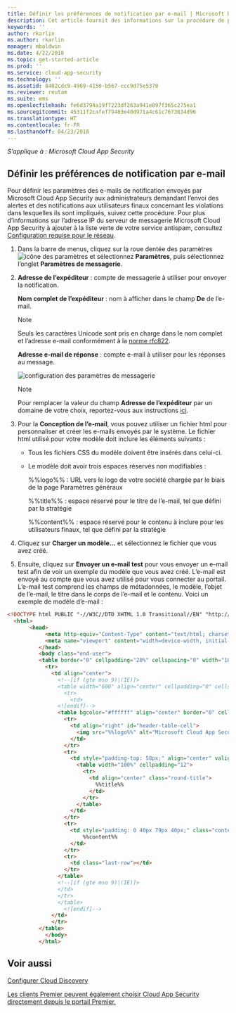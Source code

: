 ```yaml
---
title: Définir les préférences de notification par e-mail | Microsoft Docs
description: Cet article fournit des informations sur la procédure de personnalisation des notifications par e-mail envoyées par Cloud App Security.
keywords: ''
author: rkarlin
ms.author: rkarlin
manager: mbaldwin
ms.date: 4/22/2018
ms.topic: get-started-article
ms.prod: ''
ms.service: cloud-app-security
ms.technology: ''
ms.assetid: 8402cdc9-4969-4150-b567-ccc9d75e5370
ms.reviewer: reutam
ms.suite: ems
ms.openlocfilehash: fe6d3794a19f7223df263a941e097f365c275ea1
ms.sourcegitcommit: 45311f2cafef79483e40d971a4c61c7673834d96
ms.translationtype: HT
ms.contentlocale: fr-FR
ms.lasthandoff: 04/23/2018
---
```

*S’applique à : Microsoft Cloud App Security*


##  <a name="mailsettings"></a> Définir les préférences de notification par e-mail  

Pour définir les paramètres des e-mails de notification envoyés par Microsoft Cloud App Security aux administrateurs demandant l’envoi des alertes et des notifications aux utilisateurs finaux concernant les violations dans lesquelles ils sont impliqués, suivez cette procédure. Pour plus d’informations sur l’adresse IP du serveur de messagerie Microsoft Cloud App Security à ajouter à la liste verte de votre service antispam, consultez [Configuration requise pour le réseau](network-requirements.md). 


1. Dans la barre de menus, cliquez sur la roue dentée des paramètres ![icône des paramètres](./media/settings-icon.png "icône des paramètres") et sélectionnez **Paramètres**, puis sélectionnez l’onglet **Paramètres de messagerie**.  

2. **Adresse de l’expéditeur** : compte de messagerie à utiliser pour envoyer la notification.  
   
   **Nom complet de l’expéditeur** : nom à afficher dans le champ **De** de l’e-mail.  
   > [!NOTE]
   > Seuls les caractères Unicode sont pris en charge dans le nom complet et l’adresse e-mail conformément à la [norme rfc822](http://www.rfc-editor.org/rfc/rfc822.txt).

   **Adresse e-mail de réponse** : compte e-mail à utiliser pour les réponses au message.  
  
     ![configuration des paramètres de messagerie](./media/mail-settings-config.png "configuration des paramètres de messagerie")  

   >[!NOTE]
   >Pour remplacer la valeur du champ **Adresse de l’expéditeur** par un domaine de votre choix, reportez-vous aux instructions [ici](https://mandrill.zendesk.com/hc/articles/205582277-How-do-I-add-DNS-records-for-my-sending-domains-).
  
3. Pour la **Conception de l’e-mail**, vous pouvez utiliser un fichier html pour personnaliser et créer les e-mails envoyés par le système. Le fichier html utilisé pour votre modèle doit inclure les éléments suivants :  
  
   -   Tous les fichiers CSS du modèle doivent être insérés dans celui-ci.  
  
   -   Le modèle doit avoir trois espaces réservés non modifiables :  
  
        %%logo%% : URL vers le logo de votre société chargée par le biais de la page Paramètres généraux  
  
        %%title%% : espace réservé pour le titre de l’e-mail, tel que défini par la stratégie  

        %%content%% : espace réservé pour le contenu à inclure pour les utilisateurs finaux, tel que défini par la stratégie  
     
4. Cliquez sur **Charger un modèle...** et sélectionnez le fichier que vous avez créé. 

5. Ensuite, cliquez sur **Envoyer un e-mail test** pour vous envoyer un e-mail test afin de voir un exemple du modèle que vous avez créé. L’e-mail est envoyé au compte que vous avez utilisé pour vous connecter au portail. L’e-mail test comprend les champs de métadonnées, le modèle, l’objet de l’e-mail, le titre dans le corps de l’e-mail et le contenu.  Voici un exemple de modèle d’e-mail : 



```html
<!DOCTYPE html PUBLIC "-//W3C//DTD XHTML 1.0 Transitional//EN" "http://www.w3.org/TR/xhtml1/DTD/xhtml1-transitional.dtd">
  <html>  
       <head>  
            <meta http-equiv="Content-Type" content="text/html; charset=UTF-8"/>  
            <meta name="viewport" content="width=device-width, initial-scale=1.0"/>  
          </head>  
          <body class="end-user">  
          <table border="0" cellpadding="20%" cellspacing="0" width="100%" id="background-table">  
            <tr>  
              <td align="center">  
                <!--[if (gte mso 9)|(IE)]>  
                <table width="600" align="center" cellpadding="0" cellspacing="0" border="0">  
                  <tr>  
                    <td>  
                <![endif]-->  
                <table bgcolor="#ffffff" align="center" border="0" cellpadding="0" cellspacing="0" style="padding-bottom: 40px;" id="container-table">  
                  <tr>  
                    <td align="right" id="header-table-cell">  
                      <img src="%%logo%%" alt="Microsoft Cloud App Security" id="org-logo" />  
                    </td>  
                  </tr>  
                  <tr>  
                    <td style="padding-top: 58px;" align="center" valign="top">  
                      <table width="100%" cellpadding="12">  
                        <tr>  
                          <td align="center" class="round-title">  
                            %%title%%  
                          </td>  
                        </tr>  
                      </table>  
                    </td>  
                  </tr>  
                  <tr>  
                    <td style="padding: 0 40px 79px 40px;" class="content-table-cell" align="left" valign="top">  
                        %%content%%  
                    </td>  
                  </tr>  
                  <tr>  
                    <td class="last-row"></td>  
                  </tr>  
                </table>  
                <!--[if (gte mso 9)|(IE)]>  
                </td>  
                </tr>  
                </table>  
                  <![endif]-->  
              </td>  
              </tr>  
          </table>  
            </body>  
          </html>  
   ```
  

  
  

  
    
## <a name="see-also"></a>Voir aussi  
[Configurer Cloud Discovery](set-up-cloud-discovery.md)   

[Les clients Premier peuvent également choisir Cloud App Security directement depuis le portail Premier.](https://premier.microsoft.com/)  
  
  